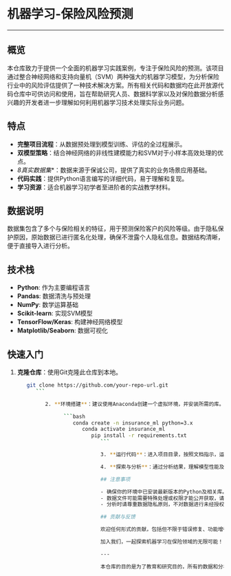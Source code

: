 # 机器学习-保险风险预测

---

## 概览

本仓库致力于提供一个全面的机器学习实践案例，专注于保险风险的预测。该项目通过整合神经网络和支持向量机（SVM）两种强大的机器学习模型，为分析保险行业中的风险评估提供了一种技术解决方案。所有相关代码和数据均在此开放源代码仓库中可供访问和使用，旨在帮助研究人员、数据科学家以及对保险数据分析感兴趣的开发者进一步理解如何利用机器学习技术处理实际业务问题。

## 特点

- **完整项目流程**：从数据预处理到模型训练、评估的全过程展示。
- **双模型策略**：结合神经网络的非线性建模能力和SVM对于小样本高效处理的优点。
- *8真实数据集**：数据来源于保诚公司，提供了真实的业务场景应用基础。
- **代码实践**：提供Python语言编写的详细代码，易于理解和复现。
- **学习资源**：适合机器学习初学者至进阶者的实战教学材料。

## 数据说明

数据集包含了多个与保险相关的特征，用于预测保险客户的风险等级。由于隐私保护原因，原始数据已进行匿名化处理，确保不泄露个人隐私信息。数据结构清晰，便于直接导入进行分析。

## 技术栈

- **Python**: 作为主要编程语言
- **Pandas**: 数据清洗与预处理
- **NumPy**: 数学运算基础
- **Scikit-learn**: 实现SVM模型
- **TensorFlow/Keras**: 构建神经网络模型
- **Matplotlib/Seaborn**: 数据可视化

## 快速入门

1. **克隆仓库**：使用Git克隆此仓库到本地。

      ```bash
         git clone https://github.com/your-repo-url.git
            ```

               2. **环境搭建**：建议使用Anaconda创建一个虚拟环境，并安装所需的库。可以通过`requirements.txt`文件来安装依赖项。

                     ```bash
                        conda create -n insurance_ml python=3.x
                           conda activate insurance_ml
                              pip install -r requirements.txt
                                 ```

                                 3. **运行代码**：进入项目目录，按照文档指示，运行数据分析和模型训练脚本。

                                 4. **探索与分析**：通过分析结果，理解模型性能及如何根据预测结果做出决策。

                                 ## 注意事项

                                 - 确保你的环境中已安装最新版本的Python及相关库。
                                 - 数据文件可能需要特殊处理或权限才能公开获取，请留意仓库的更新和说明。
                                 - 分析时请尊重数据隐私原则，不对数据进行未经授权的二次分发。

                                 ## 贡献与反馈

                                 欢迎任何形式的贡献，包括但不限于错误修复、功能增强或额外的数据分析。在贡献前，请阅读贡献指南，并通过GitHub的Issue系统提交任何疑问或建议。

                                 加入我们，一起探索机器学习在保险领域的无限可能！

                                 ---

                                 本仓库的目的是为了教育和研究目的，所有的数据和分析都应该在合法合规的前提下进行。希望这个资源能够成为你学习和研究旅程上的宝贵工具。
